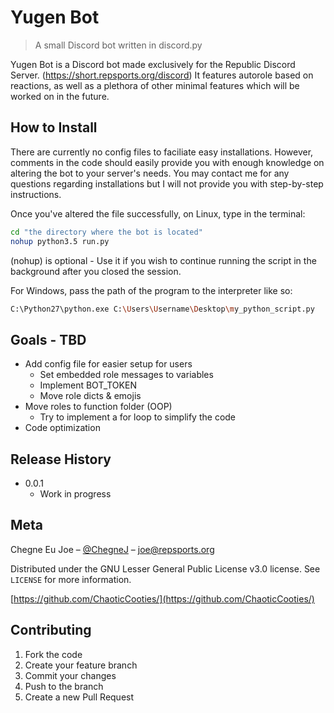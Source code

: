 # Yugen Bot
> A small Discord bot written in discord.py

Yugen Bot is a Discord bot made exclusively for the Republic Discord Server. (https://short.repsports.org/discord)
It features autorole based on reactions, as well as a plethora of other minimal features which will be worked on in the future.

## How to Install

There are currently no config files to faciliate easy installations. However, comments in the code should easily provide you with enough knowledge on altering the bot to your server's needs. You may contact me for any questions regarding installations but I will not provide you with step-by-step instructions.

Once you've altered the file successfully, on Linux, type in the terminal:
```sh 
cd "the directory where the bot is located"
nohup python3.5 run.py
```
(nohup) is optional - Use it if you wish to continue running the script in the background after you closed the session.

For Windows, pass the path of the program to the interpreter like so: 
```sh 
C:\Python27\python.exe C:\Users\Username\Desktop\my_python_script.py
```

## Goals - TBD
* Add config file for easier setup for users
   * Set embedded role messages to variables
   * Implement BOT_TOKEN
   * Move role dicts & emojis
* Move roles to function folder (OOP)
   * Try to implement a for loop to simplify the code
* Code optimization

## Release History
* 0.0.1
    * Work in progress

## Meta

Chegne Eu Joe – [@ChegneJ](https://twitter.com/ChegneJ) – joe@repsports.org

Distributed under the GNU Lesser General Public License v3.0 license. See ``LICENSE`` for more information.

[https://github.com/ChaoticCooties/](https://github.com/ChaoticCooties/)

## Contributing

1. Fork the code
2. Create your feature branch 
3. Commit your changes
4. Push to the branch 
5. Create a new Pull Request


